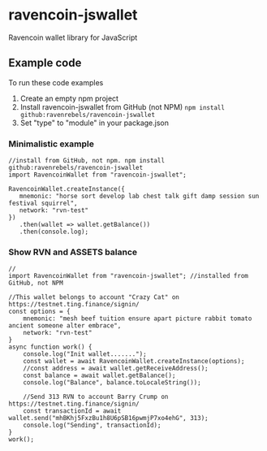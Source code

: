 # ravencoin-jswallet
Ravencoin wallet library for JavaScript



## Example code
To run these code examples
1) Create an empty npm project
2) Install ravencoin-jswallet from GitHub (not NPM) ```npm install github:ravenrebels/ravencoin-jswallet```
3) Set "type" to "module" in your package.json

 
 ### Minimalistic example
 ```
 //install from GitHub, not npm. npm install github:ravenrebels/ravencoin-jswallet
import RavencoinWallet from "ravencoin-jswallet";

RavencoinWallet.createInstance({
    mnemonic: "horse sort develop lab chest talk gift damp session sun festival squirrel",
    network: "rvn-test"
})
    .then(wallet => wallet.getBalance())
    .then(console.log);
```

### Show RVN and ASSETS balance
```
//
import RavencoinWallet from "ravencoin-jswallet"; //installed from GitHub, not NPM

//This wallet belongs to account "Crazy Cat" on https://testnet.ting.finance/signin/
const options = {
    mnemonic: "mesh beef tuition ensure apart picture rabbit tomato ancient someone alter embrace",
    network: "rvn-test"
}
async function work() {
    console.log("Init wallet.......");
    const wallet = await RavencoinWallet.createInstance(options);
    //const address = await wallet.getReceiveAddress();
    const balance = await wallet.getBalance();
    console.log("Balance", balance.toLocaleString());

    //Send 313 RVN to account Barry Crump on https://testnet.ting.finance/signin/
    const transactionId = await wallet.send("mhBKhj5FxzBu1h8U6pSB16pwmjP7xo4ehG", 313);
    console.log("Sending", transactionId);
}
work(); 

``` 
